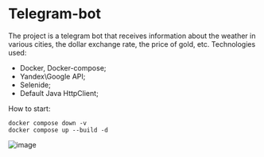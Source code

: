 # Telegram-bot

The project is a telegram bot that receives information about the weather in various cities, the dollar exchange rate, the price of gold, etc.
Technologies used:
- Docker, Docker-compose;
- Yandex\Google API;
- Selenide;
- Default Java HttpClient; 

How to start:
```
docker compose down -v
docker compose up --build -d
```

![image](https://github.com/user-attachments/assets/abb34eb8-b942-4d31-a0f0-9d8c036f707d)